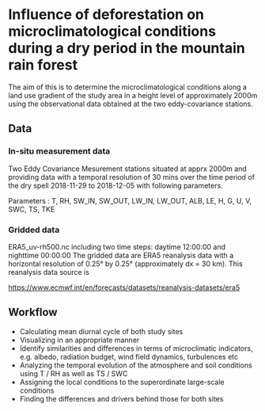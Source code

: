 # Influence of deforestation on microclimatological conditions during a dry period in the mountain rain forest

The aim of this is to determine the microclimatological conditions along a land use gradient of the study area in a height level of approximately 2000m using the observational data obtained at the two eddy-covariance stations. 

## Data

### In-situ measurement data 
Two Eddy Covariance Mesurement stations situated at apprx 2000m and providing data with a temporal resolution of 30 mins over the time period of the dry spell 2018-11-29 to 2018-12-05 with following parameters. 

Parameters : T, RH, SW_IN, SW_OUT, LW_IN, LW_OUT, ALB, LE, H, G, U, V, SWC, TS, TKE 

### Gridded data
ERA5_uv-rh500.nc including two time steps: daytime 12:00:00 and nighttime 00:00:00 The gridded data are ERA5 reanalysis data with a horizontal resolution of 0.25° by 0.25° (approximately dx = 30 km). This reanalysis data source is

https://www.ecmwf.int/en/forecasts/datasets/reanalysis-datasets/era5

## Workflow
- Calculating mean diurnal cycle of both study sites 
- Visualizing in an appropriate manner
- Identify similarities and differences in terms of microclimatic indicators, e.g. albedo, radiation budget, wind field dynamics, turbulences etc
- Analyzing the temporal evolution of the atmosphere and soil conditions using T / RH as well as TS / SWC
- Assigning the local conditions to the superordinate large-scale conditions
- Finding the differences and drivers behind those for both sites



